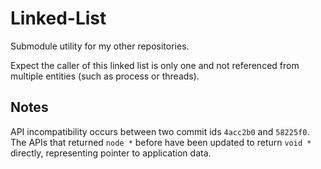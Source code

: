# Linked-List
Submodule utility for my other repositories.

Expect the caller of this linked list is only one and not referenced from multiple entities (such as process or threads).

## Notes
API incompatibility occurs between two commit ids `4acc2b0` and `58225f0`. The APIs that returned `node *` before have been updated to return `void *` directly, representing pointer to application data.
